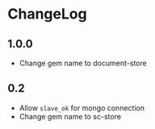 
# ChangeLog

## 1.0.0

* Change gem name to document-store

## 0.2

* Allow `slave_ok` for mongo connection
* Change gem name to sc-store
